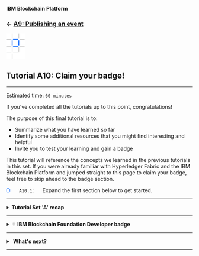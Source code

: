 <!-- Standard Header Start -->
**IBM Blockchain Platform**
<h3 align='left'>← <a href='./a9.md'><b>A9: Publishing an event</b></a></h3>
<!-- Standard Header End -->

<img src="./images/ibp.png" alt="IBM Blockchain Platform"></img>
## **Tutorial A10: Claim your badge!**

---

Estimated time: `60 minutes`

<!-- Standard Header End -->

If you've completed all the tutorials up to this point, congratulations!

The purpose of this final tutorial is to:

* Summarize what you have learned so far
* Identify some additional resources that you might find interesting and helpful
* Invite you to test your learning and gain a badge 

This tutorial will reference the concepts we learned in the previous tutorials in this set. If you were already familiar with Hyperledger Fabric and the IBM Blockchain Platform and jumped straight to this page to claim your badge, feel free to skip ahead to the badge section.

<img src="./images/bullet.png" alt="[]"></img> &nbsp;&nbsp;&nbsp;&nbsp; `A10.1`: &nbsp;&nbsp;&nbsp;&nbsp;
Expand the first section below to get started.

---

<details>
<summary><b>Tutorial Set 'A' recap</b></summary>

This set of tutorials introduced you to Hyperledger Fabric. You've learned all the the basic concepts by developing a smart contract and a set of applications that interact with a blockchain network.

Hyperledger Fabric allows you to create networks of *immutable, distributed blockchain ledgers* containing shared transactions. Hyperledger Fabric uses cryptographic mechanisms to create multi-party transactions that are provably valid by all organizations in the network. Such ledgers help to create trust amongst those who host them; trust which can be used to improve costly processes that require a verifiable view of shared transactions, such as dispute resolution or supply chain management.

Blockchains are used to share transaction data that is related to any business object of value. In these tutorials we created transactions for art objects, with simple key/value pairs for these objects' properties. However, the principles apply equally well to any business object of value to a network of organizations.

A solution involving a Hyperledger Fabric blockchain consists of three main components:
  * A **network** of collaborating organizations who each host one of more copies of a distributed ledger of transactions on a set of peer nodes.
  * A **smart contract** that defines, in code, the business rules used to create transactions relating to a business object. The transactions are cryptographically recorded on the ledger.
  * A **client application** that can interact with the network and smart contracts:
    * Submit new multi-party transactions to the distributed ledger.
    * Evaluate smart contracts to query the ledger
    * Register for notification of custom events generated by smart contracts

The development process for smart contracts and client applications is similar to the development process for other software applications. Code is developed, built, tested, debugged and deployed. In these tutorials, we used the tools provided by the IBM Blockchain Platform VS Code extension to go through the main tasks in this process using a locally installed Hyperledger Fabric network.

<img src="./images/bullet.png" alt="[]"></img> &nbsp;&nbsp;&nbsp;&nbsp; `A10.2`: &nbsp;&nbsp;&nbsp;&nbsp;
Expand the next section to continue.

</details>

---
<details>
<summary><img src='./images/badge_silver.png'></img>&nbsp;<b>IBM Blockchain Foundation Developer badge</b></summary>

By completing these tutorials you should have gained the knowledge required to pass the <img src='./images/badge_silver.png'></img><a href="http://ibm.biz/BlockFoundDev">IBM Blockchain Foundation Developer</a> course.</p>

To gain this badge, you will need to pass a short test to demonstrate your understanding. Start the course and skip directly to the *Test your knowledge* section. Once you pass, you can add the badge to your <a href="https://www.youracclaim.com/">Acclaim</a> profile.

<img src="./images/bullet.png" alt="[]"></img> &nbsp;&nbsp;&nbsp;&nbsp; `A10.3`: &nbsp;&nbsp;&nbsp;&nbsp;
Complete the course, then expand the next section to continue.

</details>

---

<details>
<summary>&nbsp;<b>What's next?</b></summary>

Using a local network is useful to understand concepts and start developing smart contracts and applications. However, our sample network was totally within our control; it allowed us to start our journey, but this only a small part of the blockchain story.

So far we have been submitting transactions that update ledgers hosted on our local machine. As this transaction data eventually maps to bytes on our disk, it is still fundamentally modifiable; it doesn't give us proof that data has not been tampered with.

What sets blockchain apart from a database - even a shared database - is the power of the network to enable tamper resistance. By distributing multiple copies of the data across a network and having different nodes agree on the contents through a process of *consensus*, it makes it unfeasible, even for administrators, to modify the data.

In the next set of tutorials ('B'), we will connect to an existing network and see the power of the network in action. We will see how another tool that is part of IBM Blockchain Platform - the web console - can be used to Joining a network. We'll then connect both VS Code and client applications to that network and create transactions that are agreed by multiple organizations in the network.

> <br>
    > <b>Tutorial set B: Joining a network</b>
    > <br>
    > <br>The next set of tutorials is coming soon. In the mean time, here are some links to additional resources you can use to continue your learning.
    > <ul>
    > <li> <a href="ibm.biz/BlockchainOReilly">Getting Started with Enterprise Blockchain</a>
    > <li><a href="https://www.hyperledger.org/">Hyperledger Project</a>
    > <li><a href="https://hyperledger-fabric.readthedocs.io/">Hyperledger Fabric Documentation</a>
    > <li><a href="https://www.ibm.com/blockchain/">IBM Blockchain Homepage</a>
    > <li><a href="https://developer.ibm.com/technologies/blockchain/">IBM Blockchain Developer site</a>
    > <li><a href="https://developer.ibm.com/series/ibm-blockchain-platform-console-video-series/">Introduction to the IBM Blockchain Platform web console</a>
    > <li><a href="https://www.ibm.com/blogs/blockchain/">IBM Blockchain Blog</a>
   > <br>&nbsp;

Congratulations on completing this tutorial set, and have fun!

</details>

<!-- Standard Footer Start -->

---
<!-- Standard Footer End -->